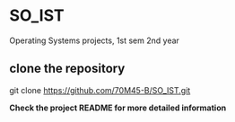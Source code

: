 # SO_IST
Operating Systems projects, 1st sem 2nd year
## clone the repository
git clone https://github.com/70M45-B/SO_IST.git

**Check the project README for more detailed information**